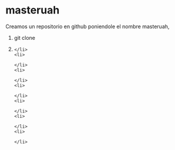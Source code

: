 # masteruah
Creamos un repositorio en github poniendole el nombre masteruah,
<ol>
    <li>
    git clone
    </li>
    <li>
    
    </li>
    <li>
    
    </li>
    <li>
    
    </li>
    <li>
    
    </li>
    <li>
    
    </li>
    <li>
    
    </li>
    <li>
    
    </li>
</ol>


